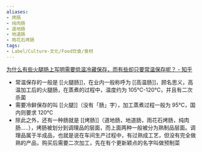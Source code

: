 ```yaml
---
aliases:
- 烤肠
- 纯肉肠
- 道地肠
- 地道肠
- 雨花石烤肠
tags:
- Label/Culture-文化/Food饮食/食材
---
```


[为什么有些火腿肠上写明需要低温冷藏保存，而有些却只要常温保存呢？ - 知乎](https://www.zhihu.com/question/521828229)

- 常温保存的一般是 [[火腿肠]]，在业内一般称呼为 [[高温肠]]，顾名思义，高温加工后的火腿肠，在蒸煮的过程中，温度约为 105℃-120℃，并且有二次杀菌
- 需要冷鲜保存的叫 [[火腿]]（没有「肠」字），加工蒸煮过程一般为 95℃，国内则要求 120℃
- 除此之外，还有一种肠就是 [[烤肠]]（道地肠，地道肠，雨花石烤肠，纯肉肠.....），烤肠被划分到调理品的层面，而上面两种一般被分为熟制品层面。调理品属于半成品，也就是说在车间生产过程中，有过熟成工艺，但没有完全做熟的产品，购买后需要二次加工，先在有个更新颖点的名字叫做预制菜
